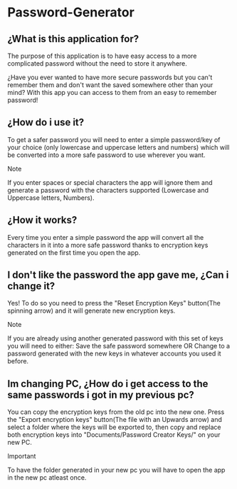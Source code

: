 # Password-Generator
## ¿What is this application for?
The purpose of this application is to have easy access to a more complicated password without the need to store it anywhere.

¿Have you ever wanted to have more secure passwords but you can't remember them and don't want the saved somewhere other than your mind? With this app you can access to them from an easy to remember password!
## ¿How do i use it?
To get a safer password you will need to enter a simple password/key of your choice (only lowercase and uppercase letters and numbers) which will be converted into a more safe password to use wherever you want.

>[!NOTE]
>If you enter spaces or special characters the app will ignore them and generate a password with the characters supported (Lowercase and Uppercase letters, Numbers).
## ¿How it works?
Every time you enter a simple password the app will convert all the characters in it into a more safe password thanks to encryption keys generated on the first time you open the app.
## I don't like the password the app gave me, ¿Can i change it?
Yes! To do so you need to press the "Reset Encryption Keys" button(The spinning arrow) and it will generate new encryption keys.
>[!NOTE]
>If you are already using another generated password with this set of keys you will need to either:
>Save the safe password somewhere OR Change to a password generated with the new keys in whatever accounts you used it before.
## Im changing PC, ¿How do i get access to the same passwords i got in my previous pc?
You can copy the encryption keys from the old pc into the new one.
Press the "Export encryption keys" button(The file with an Upwards arrow) and select a folder where the keys will be exported to, then copy and replace both encryption keys into "Documents/Password Creator Keys/" on your new PC.
>[!IMPORTANT]
>To have the folder generated in your new pc you will have to open the app in the new pc atleast once.


